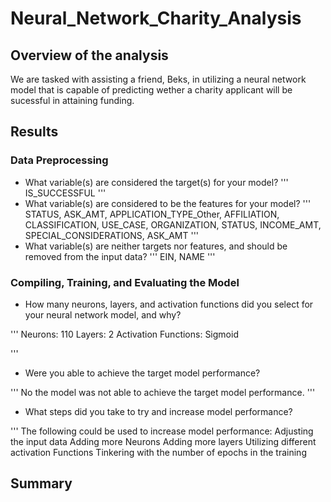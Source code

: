 # Neural_Network_Charity_Analysis

## Overview of the analysis

We are tasked with assisting a friend, Beks, in utilizing a neural network model that is capable of predicting wether a charity applicant will be sucessful in attaining funding. 

## Results

### Data Preprocessing

- What variable(s) are considered the target(s) for your model?
    ''' IS_SUCCESSFUL '''
- What variable(s) are considered to be the features for your model?
    ''' STATUS, ASK_AMT, APPLICATION_TYPE_Other, AFFILIATION, CLASSIFICATION, USE_CASE, ORGANIZATION, STATUS, INCOME_AMT, SPECIAL_CONSIDERATIONS, ASK_AMT '''
- What variable(s) are neither targets nor features, and should be removed from the input data?
   ''' EIN, NAME '''

### Compiling, Training, and Evaluating the Model
- How many neurons, layers, and activation functions did you select for your neural network model, and why?

''' 
Neurons: 110
Layers: 2
Activation Functions: Sigmoid

'''

- Were you able to achieve the target model performance?

''' No the model was not able to achieve the target model performance. '''

- What steps did you take to try and increase model performance?

''' The following could be used to increase model performance: 
Adjusting the input data
Adding more Neurons
Adding more layers
Utilizing different activation Functions
Tinkering with the number of epochs in the training  

## Summary